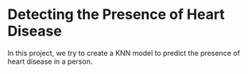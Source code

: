 # Detecting the Presence of Heart Disease
In this project, we try to create a KNN model to predict the presence of heart disease in a person. 
